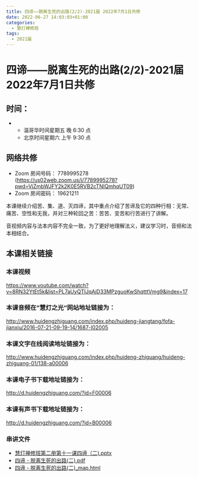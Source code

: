 ```yaml
---
title: 四谛——脱离生死的出路(2/2)-2021届 2022年7月1日共修
date: 2022-06-27 14:03:03+01:00
categories:
  - 慧灯禅修班
tags:
  - 2021届
---
```

<!--StartFragment-->

# 四谛——脱离生死的出路(2/2)-2021届 2022年7月1日共修

## 时间：

* <!--StartFragment-->

  * 温哥华时间星期五 晚 6:30 点
  * 北京时间星期六 上午 9:30 点

  <!--EndFragment-->

## 网络共修

* Zoom 房间号码： 7789995278 (<https://us02web.zoom.us/j/7789995278?pwd=VjZmbWJFY2k2K0E5RVB2cTNIQmhqUT09>)
* Zoom 房间密码： 19621211

本课继续介绍苦、集、道、灭四谛，其中重点介绍了苦谛及它的四种行相：无常、痛苦、空性和无我，并对三种轮回之苦：苦苦、变苦和行苦进行了讲解。

音视频内容与法本内容不完全一致，为了更好地理解法义，建议学习时，音频和法本相结合。





## 本课相关链接

### 本课视频

<https://www.youtube.com/watch?v=8RN32YtEt5k&list=PL7aUyQTIJqAjD33MPzguoKwShqtttVmg9&index=17>

### 本课音频在“慧灯之光“网站地址链接为：

<http://www.huidengzhiguang.com/index.php/huideng-jiangtang/fofa-jianxiu/2016-07-21-09-19-14/1687-l02005>

### 本课文字在线阅读地址链接为：

<http://www.huidengzhiguang.com/index.php/huideng-zhiguang/huideng-zhiguang-01/138-a00006>

### 本课电子书下载地址链接为：

<http://d.huidengzhiguang.com/?id=F00006>

### 本课有声书下载地址链接为：

<http://d.huidengzhiguang.com/?id=B00006>

### 串讲文件

* [慧灯禅修班第二册第十一课四谛（二).pptx](http://huidengchanxiu.net/hdv/f/up/%E6%85%A7%E7%81%AF%E7%A6%85%E4%BF%AE%E7%8F%AD%E7%AC%AC%E4%BA%8C%E5%86%8C%E7%AC%AC%E5%8D%81%E4%B8%80%E8%AF%BE%E5%9B%9B%E8%B0%9B%EF%BC%88%E4%BA%8C%EF%BC%89.pptx)
* [四谛 - 脱离生死的出路(二).pdf](http://huidengchanxiu.net/hdv/f/up/%e5%9b%9b%e8%b0%9b%e2%80%94%e2%80%94%e8%84%b1%e7%a6%bb%e7%94%9f%e6%ad%bb%e7%9a%84%e5%87%ba%e8%b7%af%e4%ba%8c.md.pdf)
* [四谛 - 脱离生死的出路(二)_map.html](http://huidengchanxiu.net/hdv/f/up/%E5%9B%9B%E8%B0%9B%E2%80%94%E2%80%94%E8%84%B1%E7%A6%BB%E7%94%9F%E6%AD%BB%E7%9A%84%E5%87%BA%E8%B7%AF%E4%BA%8C_map.html)

<!--EndFragment-->